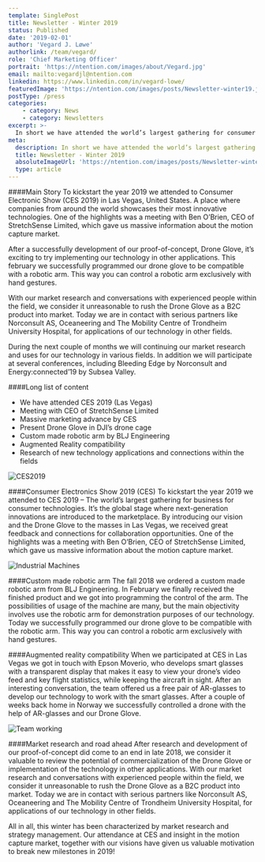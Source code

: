 ```yaml
---
template: SinglePost
title: Newsletter - Winter 2019
status: Published
date: '2019-02-01'
author: 'Vegard J. Løwe'
authorlink: /team/vegard/
role: 'Chief Marketing Officer'
portrait: 'https://ntention.com/images/about/Vegard.jpg'
email: mailto:vegardjl@ntention.com
linkedin: https://www.linkedin.com/in/vegard-lowe/
featuredImage: 'https://ntention.com/images/posts/Newsletter-winter19.jpg'
postType: /press
categories:
    - category: News
    - category: Newsletters
excerpt: >-
  In short we have attended the world’s largest gathering for consumer electronics business and examined the commercialization opportunities for our technology. We have also successfully developed our Drone Glove to be compatible to interesting applications, including a robotic arm and AR-glasses.
meta:
  description: In short we have attended the world’s largest gathering for consumer electronics business and examined the commercialization opportunities for our technology. We have also successfully developed our Drone Glove to be compatible to interesting applications, including a robotic arm and AR-glasses.
  title: Newsletter - Winter 2019
  absoluteImageUrl: 'https://ntention.com/images/posts/Newsletter-winter19.jpg'
  type: article
---
```

####Main Story
To kickstart the year 2019 we attended to Consumer Electronic Show (CES 2019) in Las Vegas, United States. A place where companies from around the world showcases their most innovative technologies. One of the highlights was a meeting with Ben O’Brien, CEO of StretchSense Limited, which gave us massive information about the motion capture market.

After a successfully development of our proof-of-concept, Drone Glove, it’s exciting to try implementing our technology in other applications. This february we successfully programmed our drone glove to be compatible with a robotic arm. This way you can control a robotic arm exclusively with hand gestures.

With our market research and conversations with experienced people within the field, we consider it unreasonable to rush the Drone Glove as a B2C product into market. Today we are in contact with serious partners like Norconsult AS, Oceaneering and The Mobility Centre of Trondheim University Hospital, for applications of our technology in other fields.

During the next couple of months we will continuing our market research and uses for our technology in various fields. In addition we will participate at several conferences, including Bleeding Edge by Norconsult and Energy:connected’19 by Subsea Valley.

####Long list of content
* We have attended CES 2019 (Las Vegas)
* Meeting with CEO of StretchSense Limited
* Massive marketing advance by CES
* Present Drone Glove in DJI’s drone cage
* Custom made robotic arm by BLJ Engineering
* Augmented Reality compatibility
* Research of new technology applications and connections within the fields

![CES2019](https://ntention.com/images/posts/CES.jpg)

####Consumer Electronics Show 2019 (CES)
To kickstart the year 2019 we attended to CES 2019 – The world’s largest gathering for business for consumer technologies. It’s the global stage where next-generation innovations are introduced to the marketplace. By introducing our vision and the Drone Glove to the masses in Las Vegas, we received great feedback and connections for collaboration opportunities. One of the highlights was a meeting with Ben O’Brien, CEO of StretchSense Limited, which gave us massive information about the motion capture market.

![Industrial Machines](https://ntention.com/images/posts/Industrial-machines.jpg)

####Custom made robotic arm
The fall 2018 we ordered a custom made robotic arm from BLJ Engineering. In February we finally received the finished product and we got into programming the control of the arm. The possibilities of usage of the machine are many, but the main objectivity involves use the robotic arm for demonstration purposes of our technology. Today we successfully programmed our drone glove to be compatible with the robotic arm. This way you can control a robotic arm exclusively with hand gestures.

####Augmented reality compatibility
When we participated at CES in Las Vegas we got in touch with Epson Moverio, who develops smart glasses with a transparent display that makes it easy to view your drone’s video feed and key flight statistics, while keeping the aircraft in sight. After an interesting conversation, the team offered us a free pair of AR-glasses to develop our technology to work with the smart glasses. After a couple of weeks back home in Norway we successfully controlled a drone with the help of AR-glasses and our Drone Glove.


![Team working](https://ntention.com/images/posts/Newsletter-winter19.jpg)

####Market research and road ahead
After research and development of our proof-of-concept did come to an end in late 2018, we consider it valuable to review the potential of commercialization of the Drone Glove or implementation of the technology in other applications. With our market research and conversations with experienced people within the field, we consider it unreasonable to rush the Drone Glove as a B2C product into market. Today we are in contact with serious partners like Norconsult AS, Oceaneering and The Mobility Centre of Trondheim University Hospital, for applications of our technology in other fields.

All in all, this winter has been characterized by market research and strategy management. Our attendance at CES and insight in the motion capture market, together with our visions have given us valuable motivation to break new milestones in 2019!
